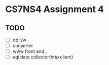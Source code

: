 # CS7NS4 Assignment 4

## TODO
  - [ ] db r/w
  - [ ] converter
  - [ ] www front end
  - [ ] aqi data collector(http client)